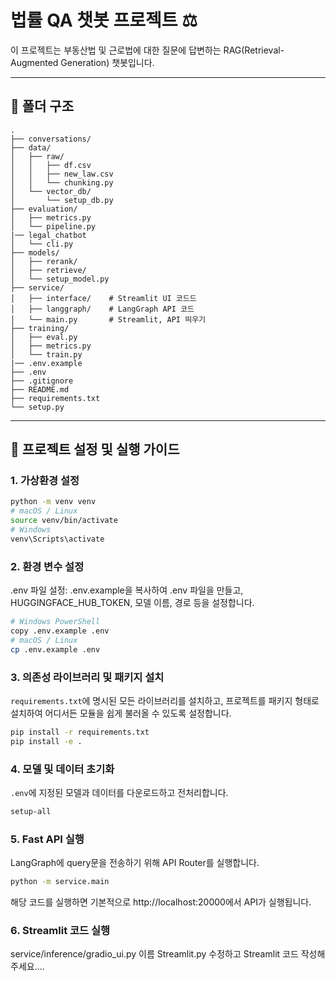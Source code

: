 # 법률 QA 챗봇 프로젝트 ⚖️

이 프로젝트는 부동산법 및 근로법에 대한 질문에 답변하는 RAG(Retrieval-Augmented Generation) 챗봇입니다.

---

## 📂 폴더 구조

```
.
├── conversations/
├── data/
│   ├── raw/
│   │   ├── df.csv
│   │   ├── new_law.csv
│   │   └── chunking.py
│   └── vector_db/
│       └── setup_db.py
├── evaluation/
│   ├── metrics.py
│   └── pipeline.py
|── legal_chatbot
│   └── cli.py
├── models/
│   ├── rerank/
│   ├── retrieve/
│   └── setup_model.py
├── service/
│   ├── interface/    # Streamlit UI 코드드
│   ├── langgraph/    # LangGraph API 코드
│   └── main.py       # Streamlit, API 띄우기
├── training/
│   ├── eval.py
│   ├── metrics.py
│   └── train.py
|── .env.example
├── .env
├── .gitignore
├── README.md
├── requirements.txt
└── setup.py
```

---

## 🚀 프로젝트 설정 및 실행 가이드

### 1. 가상환경 설정
```bash
python -m venv venv
# macOS / Linux
source venv/bin/activate
# Windows
venv\Scripts\activate
```

### 2. 환경 변수 설정
.env 파일 설정: .env.example을 복사하여 .env 파일을 만들고,
HUGGINGFACE_HUB_TOKEN, 모델 이름, 경로 등을 설정합니다.
```bash
# Windows PowerShell
copy .env.example .env
# macOS / Linux
cp .env.example .env
```


### 3. 의존성 라이브러리 및 패키지 설치

`requirements.txt`에 명시된 모든 라이브러리를 설치하고, 프로젝트를 패키지 형태로 설치하여 어디서든 모듈을 쉽게 불러올 수 있도록 설정합니다.

```bash
pip install -r requirements.txt
pip install -e .
```

### 4. 모델 및 데이터 초기화

`.env`에 지정된 모델과 데이터를 다운로드하고 전처리합니다.

```bash
setup-all
```

### 5. Fast API 실행
LangGraph에 query문을 전송하기 위해 API Router를 실행합니다.

```bash
python -m service.main
```

해당 코드를 실행하면 기본적으로 http://localhost:20000에서 API가 실행됩니다.

### 6. Streamlit 코드 실행
service/inference/gradio_ui.py 이름 Streamlit.py 수정하고 Streamlit 코드 작성해주세요....
